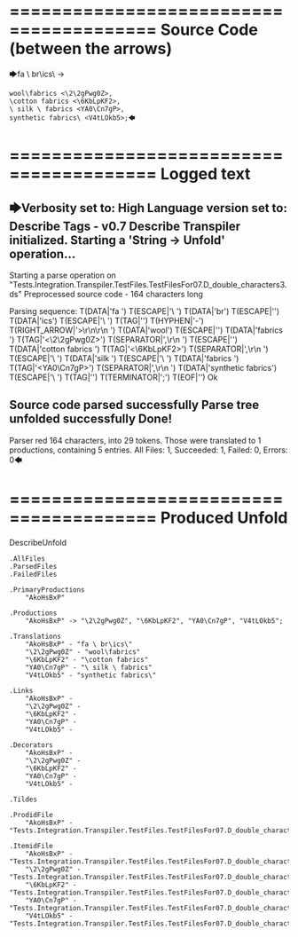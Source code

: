 ========================================
Source Code (between the arrows)
========================================

🡆fa \ br\ics\ <AkoHsBxP>->

    wool\fabrics <\2\2gPwg0Z>,
    \cotton fabrics <\6KbLpKF2>,
    \ silk \ fabrics <YA0\Cn7gP>,
    synthetic fabrics\ <V4tLOkb5>;🡄

========================================
Logged text
========================================

🡆Verbosity set to: High
Language version set to: Describe Tags - v0.7
Describe Transpiler initialized.
Starting a 'String -> Unfold' operation...
------------------------
Starting a parse operation on "Tests.Integration.Transpiler.TestFiles.TestFilesFor07.D_double_characters3.ds"
Preprocessed source code - 164 characters long

Parsing sequence: T(DATA|'fa ') T(ESCAPE|'\ ') T(DATA|'br') T(ESCAPE|'\') T(DATA|'ics') T(ESCAPE|'\ ') T(TAG|'<AkoHsBxP>') T(HYPHEN|'-') T(RIGHT_ARROW|'>\r\n\r\n    ') T(DATA|'wool') T(ESCAPE|'\') T(DATA|'fabrics ') T(TAG|'<\2\2gPwg0Z>') T(SEPARATOR|',\r\n    ') T(ESCAPE|'\') T(DATA|'cotton fabrics ') T(TAG|'<\6KbLpKF2>') T(SEPARATOR|',\r\n    ') T(ESCAPE|'\ ') T(DATA|'silk ') T(ESCAPE|'\ ') T(DATA|'fabrics ') T(TAG|'<YA0\Cn7gP>') T(SEPARATOR|',\r\n    ') T(DATA|'synthetic fabrics') T(ESCAPE|'\ ') T(TAG|'<V4tLOkb5>') T(TERMINATOR|';') T(EOF|'<EOF>') Ok

Source code parsed successfully
Parse tree unfolded successfully
Done!
------------------------
Parser red 164 characters, into 29 tokens.
Those were translated to 1 productions, containing 5 entries.
All Files: 1, Succeeded: 1, Failed: 0, Errors: 0🡄

========================================
Produced Unfold
========================================

DescribeUnfold

    .AllFiles
    .ParsedFiles
    .FailedFiles

    .PrimaryProductions
        "AkoHsBxP" 

    .Productions
        "AkoHsBxP" -> "\2\2gPwg0Z", "\6KbLpKF2", "YA0\Cn7gP", "V4tLOkb5";

    .Translations
        "AkoHsBxP" - "fa \ br\ics\"
        "\2\2gPwg0Z" - "wool\fabrics"
        "\6KbLpKF2" - "\cotton fabrics"
        "YA0\Cn7gP" - "\ silk \ fabrics"
        "V4tLOkb5" - "synthetic fabrics\"

    .Links
        "AkoHsBxP" - 
        "\2\2gPwg0Z" - 
        "\6KbLpKF2" - 
        "YA0\Cn7gP" - 
        "V4tLOkb5" - 

    .Decorators
        "AkoHsBxP" - 
        "\2\2gPwg0Z" - 
        "\6KbLpKF2" - 
        "YA0\Cn7gP" - 
        "V4tLOkb5" - 

    .Tildes

    .ProdidFile
        "AkoHsBxP" - "Tests.Integration.Transpiler.TestFiles.TestFilesFor07.D_double_characters3.ds"

    .ItemidFile
        "AkoHsBxP" - "Tests.Integration.Transpiler.TestFiles.TestFilesFor07.D_double_characters3.ds"
        "\2\2gPwg0Z" - "Tests.Integration.Transpiler.TestFiles.TestFilesFor07.D_double_characters3.ds"
        "\6KbLpKF2" - "Tests.Integration.Transpiler.TestFiles.TestFilesFor07.D_double_characters3.ds"
        "YA0\Cn7gP" - "Tests.Integration.Transpiler.TestFiles.TestFilesFor07.D_double_characters3.ds"
        "V4tLOkb5" - "Tests.Integration.Transpiler.TestFiles.TestFilesFor07.D_double_characters3.ds"

